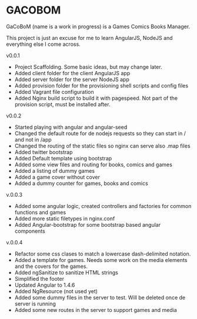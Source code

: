 # GACOBOM
GaCoBoM (name is a work in progress) is a Games Comics Books Manager. 

This project is just an excuse for me to learn AngularJS, NodeJS and everything else I come across.

v0.0.1 

* Project Scaffolding. Some basic ideas, but may change later.
* Added client folder for the client AngularJS app
* Added server folder for the server NodeJS app
* Added provision folder for the provisioning shell scripts and config files
* Added Vagrant file configuration
* Added Nginx build script to build it with pagespeed. Not part of the provision script, must be installed after.

v0.0.2

* Started playing with angular and angular-seed
* Changed the default route for de nodejs requests so they can start in / and not in /app
* Changed the routing of the static files so nginx can serve also .map files
* Added twitter bootstrap
* Added Default template using bootstrap
* Added some view files and routing for books, comics and games
* Added a listing of dummy games
* Added a game cover without cover
* Added a dummy counter for games, books and comics

v.0.0.3

* Added some angular logic, created controllers and factories for common functions and games
* Added more static filetypes in nginx.conf
* Added Angular-bootstrap for some bootstrap based angular components

v.0.0.4

* Refactor some css clases to match a lowercase dash-delimited notation.
* Added a template for games. Needs some work on the media elements and the covers for the games.
* Added ngSanitize to sanitize HTML strings
* Simplified the footer 
* Updated Angular to 1.4.6
* Added NgResource (not used yet)
* Added some dummy files in the server to test. Will be deleted once de server is running
* Added some new routes in the server to support games and media

